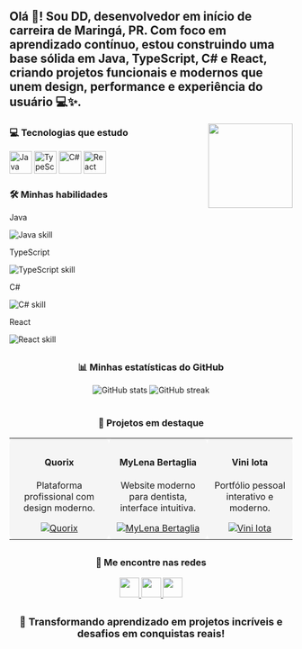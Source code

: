 <!-- Apresentação -->
<h2 align="left">Olá 👋! Sou <b>DD</b>, desenvolvedor em início de carreira de <b>Maringá, PR</b>. Com foco em aprendizado contínuo, estou construindo uma base sólida em <b>Java, TypeScript, C# e React</b>, criando projetos funcionais e modernos que unem design, performance e experiência do usuário 💻✨.</h2>

<!-- GIF animado -->
<img align="right" height="150" src="https://i.pinimg.com/originals/21/11/61/21116158daaeb1459b4ec0758505e1ad.gif" />

<!-- Tecnologias -->
<div align="left" style="margin-top: 20px;">
  <h3>💻 Tecnologias que estudo</h3>
  <img src="https://cdn.jsdelivr.net/gh/devicons/devicon/icons/java/java-plain-wordmark.svg" height="40" alt="Java" />
  <img src="https://cdn.jsdelivr.net/gh/devicons/devicon/icons/typescript/typescript-plain.svg" height="40" alt="TypeScript" />
  <img src="https://cdn.jsdelivr.net/gh/devicons/devicon/icons/csharp/csharp-line.svg" height="40" alt="C#" />
  <img src="https://cdn.jsdelivr.net/gh/devicons/devicon/icons/react/react-original.svg" height="40" alt="React" />
</div>

<!-- Skills com barras animadas -->
<div align="left" style="margin-top: 20px;">
  <h3>🛠️ Minhas habilidades</h3>
  <p>Java</p>
  <img src="https://img.shields.io/badge/Java-70%25-brightgreen?style=for-the-badge&logo=java" alt="Java skill"/>
  <p>TypeScript</p>
  <img src="https://img.shields.io/badge/TypeScript-60%25-blue?style=for-the-badge&logo=typescript" alt="TypeScript skill"/>
  <p>C#</p>
  <img src="https://img.shields.io/badge/C%23-65%25-purple?style=for-the-badge&logo=c-sharp" alt="C# skill"/>
  <p>React</p>
  <img src="https://img.shields.io/badge/React-50%25-cyan?style=for-the-badge&logo=react" alt="React skill"/>
</div>

<!-- Estatísticas do GitHub -->
<div align="center" style="margin-top: 30px;">
  <h3>📊 Minhas estatísticas do GitHub</h3>
  <img src="https://github-readme-stats.vercel.app/api?username=DDMONEEY&show_icons=true&theme=radical&count_private=true" alt="GitHub stats" style="margin-bottom: 10px;"/>
  <img src="https://github-readme-streak-stats.herokuapp.com/?user=DDMONEEY&theme=radical" alt="GitHub streak" />
</div>

<!-- Projetos em destaque com cards coloridos -->
<div align="center" style="margin-top: 30px;">
  <h3>🚀 Projetos em destaque</h3>
  <table>
    <tr>
      <td align="center" style="padding: 10px; border-radius: 10px; background-color:#f5f5f5;">
        <h4>Quorix</h4>
        <p>Plataforma profissional com design moderno.</p>
        <a href="https://quorix.com.br/" target="_blank">
          <img src="https://img.shields.io/badge/Acessar-Online-brightgreen?style=for-the-badge" alt="Quorix" />
        </a>
      </td>
      <td align="center" style="padding: 10px; border-radius: 10px; background-color:#f5f5f5;">
        <h4>MyLena Bertaglia</h4>
        <p>Website moderno para dentista, interface intuitiva.</p>
        <a href="https://mylenabertaglia.com.br/" target="_blank">
          <img src="https://img.shields.io/badge/Acessar-Online-brightgreen?style=for-the-badge" alt="MyLena Bertaglia" />
        </a>
      </td>
      <td align="center" style="padding: 10px; border-radius: 10px; background-color:#f5f5f5;">
        <h4>Vini Iota</h4>
        <p>Portfólio pessoal interativo e moderno.</p>
        <a href="https://vini-iota.vercel.app/" target="_blank">
          <img src="https://img.shields.io/badge/Acessar-Online-brightgreen?style=for-the-badge" alt="Vini Iota" />
        </a>
      </td>
    </tr>
  </table>
</div>

<!-- Redes sociais com badges animadas -->
<div align="center" style="margin-top: 30px;">
  <h3>🔗 Me encontre nas redes</h3>
  <a href="https://www.instagram.com/ddmoneeey?igsh=MXMydWR2c3RmOTJkYw%3D%3D&utm_source=qr" target="_blank">
    <img src="https://img.shields.io/badge/Instagram-@ddmoneeey-E4405F?style=for-the-badge&logo=instagram&logoColor=white" height="35" />
  </a>
  <a href="https://mail.google.com/mail/u/2/#inbox" target="_blank">
    <img src="https://img.shields.io/badge/Gmail-Enviar-D14836?style=for-the-badge&logo=gmail&logoColor=white" height="35" />
  </a>
  <a href="https://www.linkedin.com/in/devanildo-dias-278110292?utm_source=share&utm_campaign=share_via&utm_content=profile&utm_medium=ios_app" target="_blank">
    <img src="https://img.shields.io/badge/LinkedIn-Conectar-0077B5?style=for-the-badge&logo=linkedin&logoColor=white" height="35" />
  </a>
</div>

<!-- Slogan motivacional ultra profissional -->
<p align="center" style="margin-top: 30px; font-size: 18px;"><b>🚀 Transformando aprendizado em projetos incríveis e desafios em conquistas reais!</b></p>
